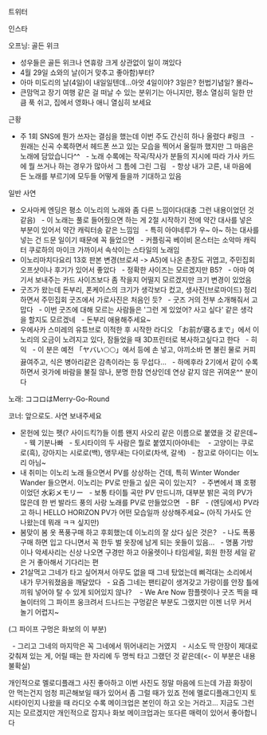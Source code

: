 


트위터



인스타

오프닝: 골든 위크
- 성우들은 골든 위크나 연휴랑 크게 상관없이 일이 껴있다
- 4월 29일 쇼와의 날(이거 맞추고 좋아함)부터?
- 아마 미도리의 날(4일)이 내일일텐데...아앗 4일이야? 3일은? 헌법기념일? 몰라~
- 큰맘먹고 장기 여행 같은 걸 떠날 수 있는 분위기는 아니지만, 평소 열심히 일한 만큼 푹 쉬고, 집에서 영화나 애니 열심히 보세요

근황
- 주 1회 SNS에 뭔가 쓰자는 결심을 했는데 이번 주도 간신히 하나 올렸다 #링크
  - 원래는 신곡 수록하면서 헤드폰 쓰고 있는 모습을 찍어서 올릴까 했지만 그 마음은 노래에 담았습니다^^
  - 노래 수록에는 작곡/작사가 분들의 지시에 따라 가사 카드에 뭘 쓰거나 하는 경우가 많아서 그 틈에 그린 그림
  - 항상 내가 고른, 내 마음에 든 노래를 부르기에 모두들 어떻게 들을까 기대하고 있음

일반 사연
- 오사마케 엔딩은 평소 이노리의 노래와 좀 다른 느낌이다(대충 그런 내용이었던 것 같음)
  - 이 노래는 풀로 들어줬으면 하는 게 2절 시작하기 전에 약간 대사를 넣은 부분이 있어서 약간 캐릭터송 같은 느낌임
  - 특히 아야네루가 우~ 아~ 하는 대사를 넣는 건 드문 일이기 때문에 꼭 들었으면
  - 커플링곡 베이비 몬스터는 소악마 캐릭터 쿠로하의 마이크 가까이서 속삭이는 스타일의 노래임
- 이노리마치다요리 13호 판본 변경(브로셔 -> A5)에 나온 촌장도 귀엽고, 주민집회 오프샷이나 후기가 있어서 좋았다
  - 정확한 사이즈는 모르겠지만 B5?
  - 아마 여기서 보내주는 카드 사이즈보다 좀 작을지 어떨지 모르겠지만 크기 변경이 있었음
- 굿즈가 왔는데 돈부리, 폰케이스의 크기가 생각보다 컸고, 생사진(브로마이드) 정리하면서 주민집회 굿즈에서 가로사진은 처음인 듯?
  - 굿즈 거의 전부 소개해줘서 고맙다
  - 이번 굿즈에 대해 모르는 사람들은 '그런 게 있었어? 사고 싶다' 같은 생각을 할지도 모르겠네
  - 돈부리 애용해주세요~
- 우에사카 스미레의 유튜브로 이적한 후 시작한 라디오 「お前が寝るまで」에서 이노리의 오금이 노려지고 있다, 잠들었을 때 3D프린터로 복사하고싶다고 한다
  - 히익
  - 이 분은 예전 「ヤバい🌕🌕」에서 등에 손 넣고, 야끼소바 면 불린 물로 커피 끓여주고, 식은 병아리같은 감촉이라는 둥 무섭다...
  - 하메후라 2기에서 같이 수록하면서 귓가에 바람을 불질 않나, 분명 한참 연상인데 연상 같지 않은 귀여운^^ 분이다

노래: ココロはMerry-Go-Round

코너: 앞으로도. 사연 보내주세요
- 몬헌에 있는 펫(? 사이드킥?)들 이름 왠지 사오리 같은 이름으로 붙였을 것 같은데~
  - 웩 기분나빠
  - 토시타이의 두 사람은 뭘로 붙였지(아야네는 
  - 고양이는 쿠로로(흑), 강아지는 시로로(백), 앵무새는 다이로(차색, 갈색)
  - 참고로 아이디는 이노리 아님~
- 내 취미는 이노리 노래 들으면서 PV를 상상하는 건데, 특히 Winter Wonder Wander 들으면서. 이노리는 PV로 만들고 싶은 곡이 있는지?
  - 주변에서 꽤 호평이었던 水彩メモリー
  - 보통 타이틀 곡만 PV 만드니까, 대부분 밝은 곡의 PV가 많은데 한 번 발라드 풍의 사랑 노래를 PV로 만들었으면
  - BF
  - (엔딩에서) PV라고 하니 HELLO HORIZON PV가 어떤 모습일까 상상해주세요~ (아직 가사도 안 나왔는데 뭐래 ㅋㅋ 싶지만)
- 봄맞이 봄 옷 폭풍구매 하고 후회했는데 이노리의 잘 샀다 싶은 것은?
  - 나도 폭풍구매 하면 입고 다니면서 꼭 한두 벌 옷장에 남게 되는 옷들이 있음...
  - 명품 가방이나 악세사리는 신상 나오면 구경만 하고 아울렛이나 타임세일, 회원 한정 세일 같은 거 좋아해서 기다리는 편
- 21살먹고 그네가 타고 싶어져서 아무도 없을 때 그네 탔었는데 삐걱대는 소리에서 내가 무거워졌음을 깨달았다
  - 요즘 그네는 팬티같이 생겨갖고 가랑이를 안장 틀에 끼워 넣어야 탈 수 있게 되어있지 않나? 
  - We Are Now 팜플렛이나 굿즈 찍을 때 놀이터의 그 파이프 웅크려서 드나드는 구멍같은 부분도 그랬지만 이젠 너무 커서 놀기 어렵지~





(그 파이프 구멍은 화보의 이 부분)

  - 그리고 그네의 마지막은 꼭 그네에서 뛰어내리는 거였지
  - 시소도 딱 안장이 제대로 갖춰져 있는 게, 어릴 때는 한 자리에 두 명씩 타고 그랬던 것 같은데(<- 이 부분은 내용 불확실)

개인적으로 멜로디플래그 사진 좋아하고 이번 사진도 정말 마음에 드는데
가끔 화장이 안 먹는건지 엄청 피곤해보일 때가 있어서 좀 그럴 때가 있죠
전에 멜로디플래그인지 토시타이인지 나왔을 때 라디오 수록 메이크업은 본인이 하고 오는 거라고...
지금도 그런지는 모르겠지만 개인적으로 잡지나 화보 메이크업과는 또다른 매력이 있어서 좋아합니다
